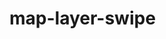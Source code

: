 # map-layer-swipe

<div style="height:400px">
  <ClientOnly>
    <map-layer-swipe />
  </ClientOnly>
</div>